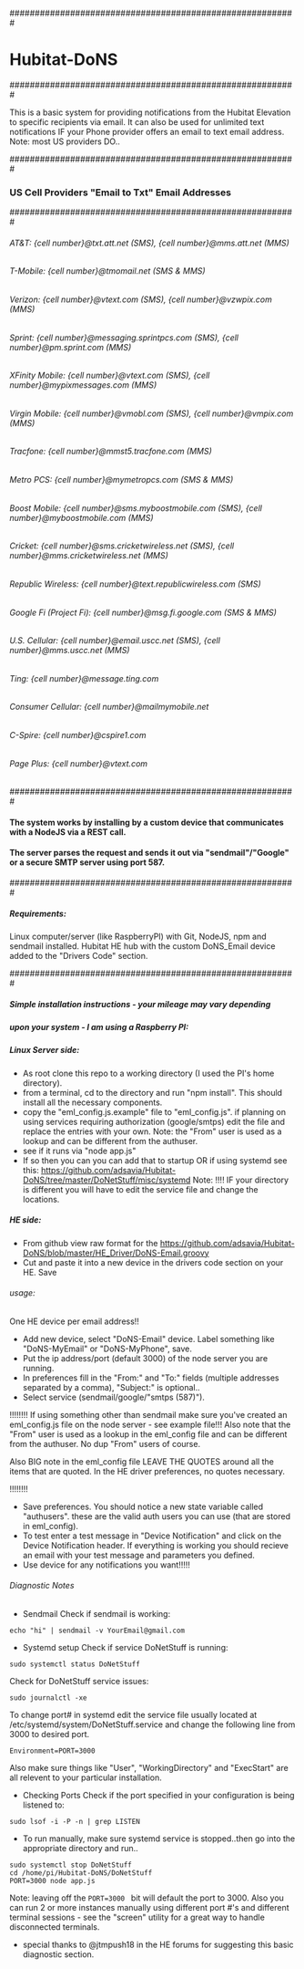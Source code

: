 #########################################################
# Hubitat-DoNS
#########################################################

This is a basic system for providing notifications from the Hubitat Elevation to 
specific recipients via email. It can also be used for unlimited text notifications IF your
Phone provider offers an email to text email address. Note: most US providers DO..

#########################################################
### US Cell Providers "Email to Txt" Email Addresses
#########################################################
###### AT&T: {cell number}@txt.att.net (SMS), {cell number}@mms.att.net (MMS)
###### T-Mobile: {cell number}@tmomail.net (SMS & MMS)
###### Verizon: {cell number}@vtext.com (SMS), {cell number}@vzwpix.com (MMS)
###### Sprint: {cell number}@messaging.sprintpcs.com (SMS), {cell number}@pm.sprint.com (MMS)
###### XFinity Mobile: {cell number}@vtext.com (SMS), {cell number}@mypixmessages.com (MMS)
###### Virgin Mobile: {cell number}@vmobl.com (SMS), {cell number}@vmpix.com (MMS)
###### Tracfone: {cell number}@mmst5.tracfone.com (MMS)
###### Metro PCS: {cell number}@mymetropcs.com (SMS & MMS)
###### Boost Mobile: {cell number}@sms.myboostmobile.com (SMS), {cell number}@myboostmobile.com (MMS)
###### Cricket: {cell number}@sms.cricketwireless.net (SMS), {cell number}@mms.cricketwireless.net (MMS)
###### Republic Wireless: {cell number}@text.republicwireless.com (SMS)
###### Google Fi (Project Fi): {cell number}@msg.fi.google.com (SMS & MMS)
###### U.S. Cellular: {cell number}@email.uscc.net (SMS), {cell number}@mms.uscc.net (MMS)
###### Ting: {cell number}@message.ting.com
###### Consumer Cellular: {cell number}@mailmymobile.net
###### C-Spire: {cell number}@cspire1.com
###### Page Plus: {cell number}@vtext.com
#########################################################
#### The system works by installing by a custom device that communicates with a NodeJS via a REST call.
#### The server parses the request and sends it out via "sendmail"/"Google" or a secure SMTP server using port 587.
#########################################################

##### Requirements:

Linux computer/server (like RaspberryPI) with Git, NodeJS, npm and sendmail installed.
Hubitat HE hub with the custom DoNS_Email device added to the "Drivers Code" section.

#########################################################

##### Simple installation instructions - your mileage may vary depending 
##### upon your system - I am using a Raspberry PI:

##### Linux Server side:
- As root clone this repo to a working directory (I used the PI's home directory).
- from a terminal, cd to the directory and run "npm install". This should install all the necessary components.
- copy the "eml_config.js.example" file to "eml_config.js". if planning on using services requiring authorization (google/smtps) edit the file and replace the entries with your own. Note: the "From" user is used as a lookup and can be different from the authuser.
- see if it runs via "node app.js"
- If so then you can you can add that to startup OR if using systemd see this:
https://github.com/adsavia/Hubitat-DoNS/tree/master/DoNetStuff/misc/systemd
Note: !!!! IF your directory is different you will have to edit the service file and change the locations.

##### HE side:
- From github view raw format for the https://github.com/adsavia/Hubitat-DoNS/blob/master/HE_Driver/DoNS-Email.groovy
- Cut and paste it into a new device in the drivers code section on your HE. Save

###### usage:

One HE device per email address!!
- Add new device, select "DoNS-Email" device. Label something like "DoNS-MyEmail" or "DoNS-MyPhone", save.
- Put the ip address/port (default 3000) of the node server you are running.
- In preferences fill in the "From:" and "To:" fields (multiple addresses separated by a comma), "Subject:" is optional..
- Select service (sendmail/google/"smtps (587)"). 

!!!!!!!!
If using something other than sendmail make sure you've created an eml_config.js file on the node server - see example file!!!
Also note that the "From" user is used as a lookup in the eml_config file and can be different from the authuser. No dup "From" users of course.

Also BIG note in the eml_config file LEAVE THE QUOTES around all the items that are quoted. In the HE driver preferences, no quotes necessary.

!!!!!!!!

- Save preferences. You should notice a new state variable called "authusers".
  these are the valid auth users you can use (that are stored in eml_config).
- To test enter a test message in "Device Notification" and click on the 
  Device Notification header. If everything is working you should recieve an 
  email with your test message and parameters you defined.
- Use device for any notifications you want!!!!!

###### Diagnostic Notes

- Sendmail
Check if sendmail is working:
```
echo "hi" | sendmail -v YourEmail@gmail.com
```

- Systemd setup
Check if service DoNetStuff is running:
```
sudo systemctl status DoNetStuff
```

Check for DoNetStuff service issues:
```
sudo journalctl -xe
```

To change port# in systemd edit the service file usually located at /etc/systemd/system/DoNetStuff.service
and change the following line from 3000 to desired port. 
```
Environment=PORT=3000
```
Also make sure things like "User", "WorkingDirectory" and "ExecStart" are all relevent to your particular installation.

- Checking Ports
Check if the port specified in your configuration is being listened to:
```
sudo lsof -i -P -n | grep LISTEN
```

- To run manually, make sure systemd service is stopped..then go into the appropriate directory and run..
```
sudo systemctl stop DoNetStuff
cd /home/pi/Hubitat-DoNS/DoNetStuff
PORT=3000 node app.js
```
Note: leaving off the `PORT=3000 ` bit will default the port to 3000. Also you can run 2 or more instances manually using different port #'s and different terminal sessions - see the "screen" utility for a great way to handle disconnected terminals.

- special thanks to @jtmpush18 in the HE forums for suggesting this basic diagnostic section.
